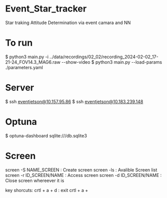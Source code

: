 # Event_Star_tracker
 Star traking Attitude Determination via event camara and NN

# To run 
$ python3 main.py -i ../data/recordings/02_02/recording_2024-02-02_17-21-24_FOV14.3_MAG6.raw --show-video 
$ python3 main.py --load-params ./parameters.yaml

# Server 
$ ssh eventjetson@10.157.95.86
$ ssh eventjetson@10.183.239.148

# Optuna
$ optuna-dashboard sqlite:///db.sqlite3 

# Screen 

screen -S NAME_SCREEN : Create screen 
screen -ls : Avalible Screen list 
screen -r ID_SCREEN/NAME : Access screen 
screen -d ID_SCREEN/NAME : Close screen whereever it is 

key shorcuts: 
    crtl + a + d : exit 
    crtl + a + 